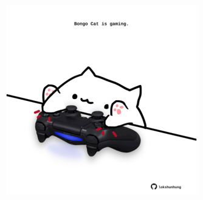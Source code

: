 <!-- built at 24/05/2023, 07:01:01 UTC -->
<p align="center">
  <img width="500" height="500" src="./ReadmeImage.svg">
</p>
